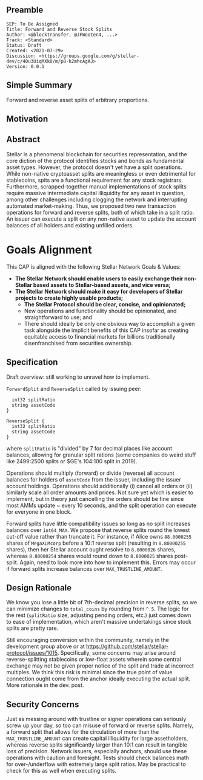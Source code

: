 ## Preamble

```
SEP: To Be Assigned
Title: Forward and Reverse Stock Splits
Author: <@blocktransfer, @JFWooten4, ...>
Track: <Standard>
Status: Draft
Created: <2021-07-29>
Discussion: <https://groups.google.com/g/stellar-dev/c/40u3UiqMXk0/m/p8-k2mhcAgAJ>
Version: 0.0.1
```

## Simple Summary
Forward and reverse asset splits of arbitrary proportions.

## Motivation

## Abstract
Stellar is a phenomenal blockchain for securities representation, and the core diction of the protocol identifies stocks and bonds as fundamental asset types. However, the protocol doesn't yet have a split operations. While non-native cryptoasset splits are meaningless or even detrimental for stablecoins, spits are a functional requirement for any stock registrars. Furthermore, scrapped-together manual implementations of stock splits require massive intermediate capital illiquidity for any asset in question, among other challenges including clogging the network and interrupting automated market-making. Thus, we proposed two new transaction operations for forward and reverse splits, both of which take in a split ratio. An issuer can execute a split on any non-native asset to update the account balances of all holders and existing unfilled orders.

# Goals Alignment
This CAP is aligned with the following Stellar Network Goals & Values:
* **The Stellar Network should enable users to easily exchange their non-Stellar based assets to Stellar-based assets, and vice versa;**
* **The Stellar Network should make it easy for developers of Stellar projects to create highly usable products;**
  * **The Stellar Protocol should be clear, concise, and opinionated;**
  * New operations and functionality should be opinionated, and straightforward to use; and
  * There should ideally be only one obvious way to accomplish a given task
alongside the implicit benefits of this CAP insofar as creating equitable access to financial markets for billions traditionally disenfranchised from securities ownership.

## Specification
Draft overview: still working to unravel how to implement.

`ForwardSplit` and `ReverseSplit` called by issuing peer:
```ForwardSplit {
  int32 splitRatio
  string assetCode
}

ReverseSplit {
  int32 splitRatio
  string assetCode
}
```
where `splitRatio` is "divided" by 7 for decimal places like account balances, allowing for granular split rations (some companies do weird stuff like 2499:2500 splits or $GE's 104:100 split in 2019).

Operations should multiply (forward) or divide (reverse) all account balances for holders of `assetCode` from the issuer, including the issuer account holdings. Operations should additionally (i) cancel all orders or (ii) similarly scale all order amounts and prices. Not sure yet which is easier to implement, but in theory just cancelling the orders should be fine since most AMMs update ~ every 10 seconds, and the split operation can execute for everyone in one block.

Forward splits have little compatibility issues so long as no split increases balances over `int64_MAX`. We propose that reverse splits round the lowest cut-off value rather than truncate it. For instance, if Alice owns `88.0000255` shares of `MegaXLMcorp` before a 10:1 reverse split (resulting in `8.80000255` shares), then her Stellar account ought resolve to `8.8000026` shares, whereas `8.80000254` shares would round down to `8.8000025` shares post-split. Again, need to look more into how to implement this. Errors may occur if forward splits increase balances over `MAX_TRUSTLINE_AMOUNT`.

## Design Rationale
We know you lose a little bit of 7th-decimal precision in reverse splits, so we can minimize changes to `total_coins` by rounding from `^.5`. The logic for the rest (`splitRatio` size, adjusting pending orders, etc.) just comes down to ease of implementation, which aren't massive undertakings since stock splits are pretty rare.

Still encouraging conversion within the community, namely in the development group above or at https://github.com/stellar/stellar-protocol/issues/1015. Specifically, some concerns may arise around reverse-splitting stablecoins or low-float assets wherein some central exchange may not be given proper notice of the split and trade at incorrect multiples. We think this risk is minimal since the true point of value connection ought come from the anchor ideally executing the actual split. More rationale in the dev. post.


## Security Concerns
Just as messing around with trustline or signer operations can seriously screw up your day, so too can misuse of forward or reverse splits. Namely, a forward split that allows for the circulation of more than the `MAX_TRUSTLINE_AMOUNT` can create capital illiquidity for large assetholders, whereas reverse splits significantly larger than 10:1 can result in tangible loss of precision. Network issuers, especially anchors, should use these operations with caution and foresight. Tests should check balances math for over-/underflow with extremely large split ratios. May be practical to check for this as well when executing splits.
